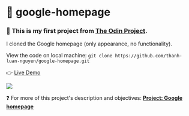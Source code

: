 # 🌱 google-homepage

### 🔰 **This is my first project from [The Odin Project](https://www.theodinproject.com/home).**

I cloned the Google homepage (only appearance, no functionality).

View the code on local machine: `git clone https://github.com/thanh-luan-nguyen/google-homepage.git`

👉 [Live Demo](https://thanh-luan-nguyen.github.io/google-homepage/)

<img src="https://github.com/thanh-luan-nguyen/thanh-luan-nguyen/blob/main/project_preview_gifs/theOdinProject/Google%20Homepage.gif"/>

❓ For more of this project's description and objectives: [**Project: Google homepage**](https://www.theodinproject.com/paths/foundations/courses/foundations/lessons/html-css)
